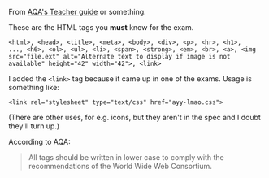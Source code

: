 From [AQA's Teacher
guide](http://filestore.aqa.org.uk/subjects/AQA-2510-W-TRB-COMP2WPD.PDF)
or something.

These are the HTML tags you **must** know for the exam.

    <html>, <head>, <title>, <meta>, <body>, <div>, <p>, <hr>, <h1>,
    ..., <h6>, <ol>, <ul>, <li>, <span>, <strong>, <em>, <br>, <a>, <img
    src="file.ext" alt="Alternate text to display if image is not
    available" height="42" width="42">, <link>

I added the `<link>` tag because it came up in one of the exams. Usage
is something like:

    <link rel="stylesheet" type="text/css" href="ayy-lmao.css">

(There are other uses, for e.g. icons, but they aren't in the spec and I
doubt they'll turn up.)

According to AQA:

  > All tags should be written in lower case to comply with the
  > recommendations of the World Wide Web Consortium.

